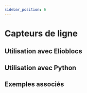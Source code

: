 ```yaml
---
sidebar_position: 6
---
```


# Capteurs de ligne

## Utilisation avec Elioblocs

## Utilisation avec Python

## Exemples associés
